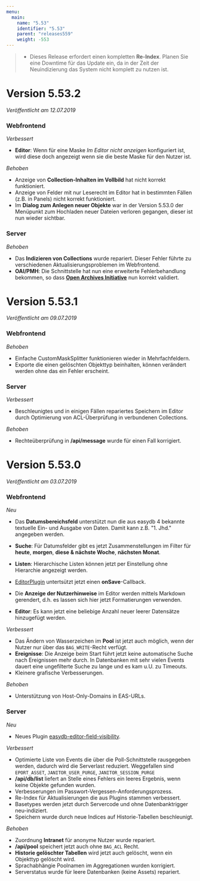 ```yaml
---
menu:
  main:
    name: "5.53"
    identifier: "5.53"
    parent: "releases559"
    weight: -553
---
```


> * Dieses Release erfordert einen kompletten **Re-Index**. Planen Sie eine Downtime für das Update ein, da in der Zeit der Neuindizierung das System nicht komplett zu nutzen ist.

# Version 5.53.2

*Veröffentlicht am 12.07.2019*

### Webfrontend

*Verbessert*

- **Editor**: Wenn für eine Maske *Im Editor nicht anzeigen* konfiguriert ist, wird diese doch angezeigt wenn sie die beste Maske für den Nutzer ist.

*Behoben*

* Anzeige von **Collection-Inhalten im Vollbild** hat nicht korrekt funktioniert.
* Anzeige von Felder mit nur Leserecht im Editor hat in bestimmten Fällen (z.B. in Panels) nicht korrekt funktioniert.
* Im **Dialog zum Anlegen neuer Objekte** war in der Version 5.53.0 der Menüpunkt zum Hochladen neuer Dateien verloren gegangen, dieser ist nun wieder sichtbar.

### Server

*Behoben*

* Das **Indizieren von Collections** wurde repariert. Dieser Fehler führte zu verschiedenen Aktualisierungsproblemen im Webfrontend.
* **OAI/PMH**: Die Schnittstelle hat nun eine erweiterte Fehlerbehandlung bekommen, so dass [**Open Archives Initiative**](http://openarchives.org) nun korrekt validiert. 

# Version 5.53.1

*Veröffentlicht am 09.07.2019*

### Webfrontend

*Behoben*

* Einfache CustomMaskSplitter funktionieren wieder in Mehrfachfeldern.
* Exporte die einen gelöschten Objekttyp beinhalten, können verändert werden ohne das ein Fehler erscheint. 

### Server

*Verbessert*

* Beschleunigtes und in einigen Fällen repariertes Speichern im Editor durch Optimierung von ACL-Überprüfung in verbundenen Collections.

*Behoben*

* Rechteüberprüfung in **/api/message** wurde für einen Fall korrigiert.

# Version 5.53.0

*Veröffentlicht am 03.07.2019*

### Webfrontend

*Neu*

* Das **Datumsbereichsfeld** unterstützt nun die aus easydb 4 bekannte textuelle Ein- und  Ausgabe von Daten. Damit kann z.B. "1. Jhd." angegeben werden.

* **Suche**: Für Datumsfelder gibt es jetzt Zusammenstellungen im Filter für **heute**, **morgen**, **diese & nächste Woche**, **nächsten Monat**. 
* **Listen**: Hierarchische Listen können jetzt per Einstellung ohne Hierarchie angezeigt werden.
* [EditorPlugin](https://docs.easydb.de/en/technical/plugins/reference/webfrontend/editor-plugin/) untertsützt jetzt einen **onSave**-Callback.
* Die **Anzeige der Nutzerhinweise** im Editor werden mittels Markdown gerendert, d.h. es lassen sich hier jetzt Formatierungen verwenden.
* **Editor**: Es kann jetzt eine beliebige Anzahl neuer leerer Datensätze hinzugefügt werden. 

*Verbessert*

* Das Ändern von Wasserzeichen im **Pool** ist jetzt auch möglich, wenn der Nutzer nur über das `BAG_WRITE`-Recht verfügt.
* **Ereignisse**: Die Anzeige beim Start führt jetzt keine automatische Suche nach Ereignissen mehr durch. In Datenbanken mit sehr vielen Events dauert eine ungefilterte Suche zu lange und es kam u.U. zu Timeouts.
* Kleinere grafische Verbesserungen.

*Behoben*

* Unterstützung von Host-Only-Domains in EAS-URLs. 

### Server

*Neu*

- Neues Plugin [easydb-editor-field-visibility](https://github.com/programmfabrik/easydb-editor-field-visibility).

*Verbessert*

* Optimierte Liste von Events die über die Poll-Schnittstelle rausgegeben werden, dadurch wird die Serverlast reduziert. Weggefallen sind `EPORT_ASSET`, `JANITOR_USER_PURGE`, `JANITOR_SESSION_PURGE`
* **/api/db/list** liefert an Stelle eines Fehlers ein leeres Ergebnis, wenn keine Objekte gefunden wurden.
* Verbesserungen im Passwort-Vergessen-Anforderungsprozess.
* Re-Index für Aktualisierungen die aus Plugins stammen verbessert.
* Basetypes werden jetzt durch Servercode und ohne Datenbanktrigger neu-indiziert.
* Speichern wurde durch neue Indices auf Historie-Tabellen beschleunigt.

*Behoben*

* Zuordnung **Intranet** für anonyme Nutzer wurde repariert.
* **/api/pool** speichert jetzt auch ohne `BAG_ACL` Recht.
* **Historie gelöschter Tabellen** wird jetzt auch gelöscht, wenn ein Objekttyp gelöscht wird.
* Sprachabhängie Poolnamen im Aggregationen wurden korrigiert.
* Serverstatus wurde für leere Datenbanken (keine Assets) repariert.
